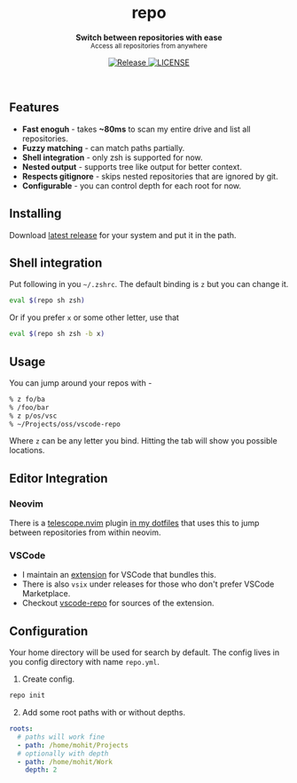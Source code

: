 <h1 align='center'>repo</h1>
<p align="center">
  <b>Switch between repositories with ease</b><br/>
  <sub>Access all repositories from anywhere</a></sub>
</p>
<p align='center'>
  <a href="https://github.com/mohitsinghs/repo/actions/workflows/release.yml">
    <img alt="Release" src="https://img.shields.io/github/workflow/status/mohitsinghs/repo/release?style=flat-square" />
  </a>
  <a href="https://github.com/mohitsinghs/repo/blob/main/LICENSE">
    <img alt="LICENSE" src="https://img.shields.io/github/license/mohitsinghs/repo?style=flat-square" />
  </a>
</p>
<br />

## Features

- **Fast enoguh** - takes **~80ms** to scan my entire drive and list all repositories.
- **Fuzzy matching** - can match paths partially.
- **Shell integration** - only zsh is supported for now.
- **Nested output** - supports tree like output for better context.
- **Respects gitignore** - skips nested repositories that are ignored by git.
- **Configurable** - you can control depth for each root for now.

## Installing

Download [latest release](https://github.com/mohitsinghs/repo/releases/latest) for your system and put it in the path.

## Shell integration

Put following in you `~/.zshrc`. The default binding is `z` but you can change it.

```bash
eval $(repo sh zsh)
```

Or if you prefer `x` or some other letter, use that

```bash
eval $(repo sh zsh -b x)
```

## Usage

You can jump around your repos with -

```bash
% z fo/ba
% /foo/bar
% z p/os/vsc
% ~/Projects/oss/vscode-repo
```

Where `z` can be any letter you bind. Hitting the tab will show you possible locations.

## Editor Integration

### Neovim

There is a [telescope.nvim](https://github.com/nvim-telescope/telescope.nvim) plugin [in my dotfiles](https://github.com/mohitsinghs/dotfiles/blob/master/nvim/lua/lists/repo.lua) that uses this to jump between repositories from within neovim.

### VSCode

- I maintain an [extension](https://marketplace.visualstudio.com/items?itemName=mohitsingh.repo) for VSCode that bundles this.
- There is also `vsix` under releases for those who don't prefer VSCode Marketplace.
- Checkout [vscode-repo](https://github.com/mohitsinghs/vscode-repo) for sources of the extension.

## Configuration

Your home directory will be used for search by default.
The config lives in you config directory with name `repo.yml`.

1. Create config.

```sh
repo init
```

2. Add some root paths with or without depths.

```yaml
roots:
  # paths will work fine
  - path: /home/mohit/Projects
  # optionally with depth
  - path: /home/mohit/Work
    depth: 2
```
